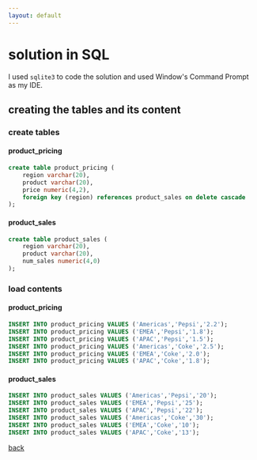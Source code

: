 ```yaml
---
layout: default
---
```


# solution in SQL

I used `sqlite3` to code the solution and used Window's Command Prompt as my IDE.

## creating the tables and its content

### create tables

#### product_pricing

```SQL
create table product_pricing (
	region varchar(20),
	product varchar(20),
	price numeric(4,2),
	foreign key (region) references product_sales on delete cascade
);
```

#### product_sales

```SQL
create table product_sales (
	region varchar(20),
	product varchar(20),
	num_sales numeric(4,0)
);
```

### load contents

#### product_pricing

```SQL
INSERT INTO product_pricing VALUES ('Americas','Pepsi','2.2');
INSERT INTO product_pricing VALUES ('EMEA','Pepsi','1.8');
INSERT INTO product_pricing VALUES ('APAC','Pepsi','1.5');
INSERT INTO product_pricing VALUES ('Americas','Coke','2.5');
INSERT INTO product_pricing VALUES ('EMEA','Coke','2.0');
INSERT INTO product_pricing VALUES ('APAC','Coke','1.8');
```

#### product_sales

```SQL
INSERT INTO product_sales VALUES ('Americas','Pepsi','20');
INSERT INTO product_sales VALUES ('EMEA','Pepsi','25');
INSERT INTO product_sales VALUES ('APAC','Pepsi','22');
INSERT INTO product_sales VALUES ('Americas','Coke','30');
INSERT INTO product_sales VALUES ('EMEA','Coke','10');
INSERT INTO product_sales VALUES ('APAC','Coke','13');
```

[back](./challenge.md)
